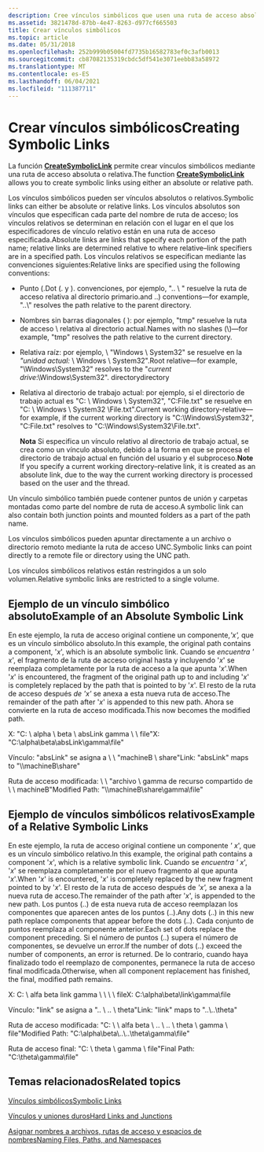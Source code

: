 ```yaml
---
description: Cree vínculos simbólicos que usen una ruta de acceso absoluta o relativa mediante la función CreateSymbolicLink.
ms.assetid: 3821478d-87bb-4e47-8263-d977cf665503
title: Crear vínculos simbólicos
ms.topic: article
ms.date: 05/31/2018
ms.openlocfilehash: 252b999b05004fd7735b16582783ef0c3afb0013
ms.sourcegitcommit: cb87082135319cbdc5df541e3071eebb83a58972
ms.translationtype: MT
ms.contentlocale: es-ES
ms.lasthandoff: 06/04/2021
ms.locfileid: "111387711"
---
```

# <a name="creating-symbolic-links"></a><span data-ttu-id="4c388-103">Crear vínculos simbólicos</span><span class="sxs-lookup"><span data-stu-id="4c388-103">Creating Symbolic Links</span></span>

<span data-ttu-id="4c388-104">La función [**CreateSymbolicLink**](/windows/desktop/api/WinBase/nf-winbase-createsymboliclinka) permite crear vínculos simbólicos mediante una ruta de acceso absoluta o relativa.</span><span class="sxs-lookup"><span data-stu-id="4c388-104">The function [**CreateSymbolicLink**](/windows/desktop/api/WinBase/nf-winbase-createsymboliclinka) allows you to create symbolic links using either an absolute or relative path.</span></span>

<span data-ttu-id="4c388-105">Los vínculos simbólicos pueden ser vínculos absolutos o relativos.</span><span class="sxs-lookup"><span data-stu-id="4c388-105">Symbolic links can either be absolute or relative links.</span></span> <span data-ttu-id="4c388-106">Los vínculos absolutos son vínculos que especifican cada parte del nombre de ruta de acceso; los vínculos relativos se determinan en relación con el lugar en el que los especificadores de vínculo relativo están en una ruta de acceso especificada.</span><span class="sxs-lookup"><span data-stu-id="4c388-106">Absolute links are links that specify each portion of the path name; relative links are determined relative to where relative–link specifiers are in a specified path.</span></span> <span data-ttu-id="4c388-107">Los vínculos relativos se especifican mediante las convenciones siguientes:</span><span class="sxs-lookup"><span data-stu-id="4c388-107">Relative links are specified using the following conventions:</span></span>

-   <span data-ttu-id="4c388-108">Punto (.</span><span class="sxs-lookup"><span data-stu-id="4c388-108">Dot (.</span></span> <span data-ttu-id="4c388-109">y ). convenciones, por ejemplo, ".. \\ " resuelve la ruta de acceso relativa al directorio primario.</span><span class="sxs-lookup"><span data-stu-id="4c388-109">and ..) conventions—for example, "..\\" resolves the path relative to the parent directory.</span></span>
-   <span data-ttu-id="4c388-110">Nombres sin barras diagonales ( ): por ejemplo, "tmp" resuelve la ruta de acceso \\ relativa al directorio actual.</span><span class="sxs-lookup"><span data-stu-id="4c388-110">Names with no slashes (\\)—for example, "tmp" resolves the path relative to the current directory.</span></span>
-   <span data-ttu-id="4c388-111">Relativa raíz: por ejemplo, \\ "Windows \\ System32" se resuelve en la *"unidad actual:* \\ Windows \\ System32".</span><span class="sxs-lookup"><span data-stu-id="4c388-111">Root relative—for example, "\\Windows\\System32" resolves to the "*current drive*:\\Windows\\System32".</span></span> <span data-ttu-id="4c388-112">directory</span><span class="sxs-lookup"><span data-stu-id="4c388-112">directory</span></span>
-   <span data-ttu-id="4c388-113">Relativa al directorio de trabajo actual: por ejemplo, si el directorio de trabajo actual es "C: \\ Windows \\ System32", "C:File.txt" se resuelve en "C: \\ Windows \\ System32 \\File.txt".</span><span class="sxs-lookup"><span data-stu-id="4c388-113">Current working directory-relative—for example, if the current working directory is "C:\\Windows\\System32", "C:File.txt" resolves to "C:\\Windows\\System32\\File.txt".</span></span>

    <span data-ttu-id="4c388-114">**Nota**  Si especifica un vínculo relativo al directorio de trabajo actual, se crea como un vínculo absoluto, debido a la forma en que se procesa el directorio de trabajo actual en función del usuario y el subproceso.</span><span class="sxs-lookup"><span data-stu-id="4c388-114">**Note**  If you specify a current working directory–relative link, it is created as an absolute link, due to the way the current working directory is processed based on the user and the thread.</span></span>

<span data-ttu-id="4c388-115">Un vínculo simbólico también puede contener puntos de unión y carpetas montadas como parte del nombre de ruta de acceso.</span><span class="sxs-lookup"><span data-stu-id="4c388-115">A symbolic link can also contain both junction points and mounted folders as a part of the path name.</span></span>

<span data-ttu-id="4c388-116">Los vínculos simbólicos pueden apuntar directamente a un archivo o directorio remoto mediante la ruta de acceso UNC.</span><span class="sxs-lookup"><span data-stu-id="4c388-116">Symbolic links can point directly to a remote file or directory using the UNC path.</span></span>

<span data-ttu-id="4c388-117">Los vínculos simbólicos relativos están restringidos a un solo volumen.</span><span class="sxs-lookup"><span data-stu-id="4c388-117">Relative symbolic links are restricted to a single volume.</span></span>

## <a name="example-of-an-absolute-symbolic-link"></a><span data-ttu-id="4c388-118">Ejemplo de un vínculo simbólico absoluto</span><span class="sxs-lookup"><span data-stu-id="4c388-118">Example of an Absolute Symbolic Link</span></span>

<span data-ttu-id="4c388-119">En este ejemplo, la ruta de acceso original contiene un componente,*'x',* que es un vínculo simbólico absoluto.</span><span class="sxs-lookup"><span data-stu-id="4c388-119">In this example, the original path contains a component, '*x*', which is an absolute symbolic link.</span></span> <span data-ttu-id="4c388-120">Cuando se *encuentra ' x*', el fragmento de la ruta de acceso original hasta y incluyendo '*x*' se reemplaza completamente por la ruta de acceso a la que apunta '*x*'.</span><span class="sxs-lookup"><span data-stu-id="4c388-120">When '*x*' is encountered, the fragment of the original path up to and including '*x*' is completely replaced by the path that is pointed to by '*x*'.</span></span> <span data-ttu-id="4c388-121">El resto de la ruta de acceso después *de 'x'* se anexa a esta nueva ruta de acceso.</span><span class="sxs-lookup"><span data-stu-id="4c388-121">The remainder of the path after '*x*' is appended to this new path.</span></span> <span data-ttu-id="4c388-122">Ahora se convierte en la ruta de acceso modificada.</span><span class="sxs-lookup"><span data-stu-id="4c388-122">This now becomes the modified path.</span></span>

<span data-ttu-id="4c388-123">X: "C: \\ alpha \\ beta \\ absLink gamma \\ \\ file"</span><span class="sxs-lookup"><span data-stu-id="4c388-123">X: "C:\\alpha\\beta\\absLink\\gamma\\file"</span></span>

<span data-ttu-id="4c388-124">Vínculo: "absLink" se asigna a \\ \\ "machineB \\ share"</span><span class="sxs-lookup"><span data-stu-id="4c388-124">Link: "absLink" maps to "\\\\machineB\\share"</span></span>

<span data-ttu-id="4c388-125">Ruta de acceso modificada: \\ \\ "archivo \\ gamma de recurso compartido de \\ \\ machineB"</span><span class="sxs-lookup"><span data-stu-id="4c388-125">Modified Path: "\\\\machineB\\share\\gamma\\file"</span></span>

## <a name="example-of-a-relative-symbolic-links"></a><span data-ttu-id="4c388-126">Ejemplo de vínculos simbólicos relativos</span><span class="sxs-lookup"><span data-stu-id="4c388-126">Example of a Relative Symbolic Links</span></span>

<span data-ttu-id="4c388-127">En este ejemplo, la ruta de acceso original contiene un componente *' x*', que es un vínculo simbólico relativo.</span><span class="sxs-lookup"><span data-stu-id="4c388-127">In this example, the original path contains a component '*x*', which is a relative symbolic link.</span></span> <span data-ttu-id="4c388-128">Cuando se *encuentra ' x*', '*x*' se reemplaza completamente por el nuevo fragmento al que apunta '*x*'.</span><span class="sxs-lookup"><span data-stu-id="4c388-128">When '*x*' is encountered, '*x*' is completely replaced by the new fragment pointed to by '*x*'.</span></span> <span data-ttu-id="4c388-129">El resto de la ruta de acceso después de *'x',* se anexa a la nueva ruta de acceso.</span><span class="sxs-lookup"><span data-stu-id="4c388-129">The remainder of the path after '*x*', is appended to the new path.</span></span> <span data-ttu-id="4c388-130">Los puntos (..) de esta nueva ruta de acceso reemplazan los componentes que aparecen antes de los puntos (..).</span><span class="sxs-lookup"><span data-stu-id="4c388-130">Any dots (..) in this new path replace components that appear before the dots (..).</span></span> <span data-ttu-id="4c388-131">Cada conjunto de puntos reemplaza al componente anterior.</span><span class="sxs-lookup"><span data-stu-id="4c388-131">Each set of dots replace the component preceding.</span></span> <span data-ttu-id="4c388-132">Si el número de puntos (..) supera el número de componentes, se devuelve un error.</span><span class="sxs-lookup"><span data-stu-id="4c388-132">If the number of dots (..) exceed the number of components, an error is returned.</span></span> <span data-ttu-id="4c388-133">De lo contrario, cuando haya finalizado todo el reemplazo de componentes, permanece la ruta de acceso final modificada.</span><span class="sxs-lookup"><span data-stu-id="4c388-133">Otherwise, when all component replacement has finished, the final, modified path remains.</span></span>

<span data-ttu-id="4c388-134">X: C: \\ alfa beta link gamma \\ \\ \\ \\ file</span><span class="sxs-lookup"><span data-stu-id="4c388-134">X: C:\\alpha\\beta\\link\\gamma\\file</span></span>

<span data-ttu-id="4c388-135">Vínculo: "link" se asigna a ".. \\ .. \\ theta"</span><span class="sxs-lookup"><span data-stu-id="4c388-135">Link: "link" maps to "..\\..\\theta"</span></span>

<span data-ttu-id="4c388-136">Ruta de acceso modificada: "C: \\ \\ alfa beta \\ .. \\ .. \\ theta \\ gamma \\ file"</span><span class="sxs-lookup"><span data-stu-id="4c388-136">Modified Path: "C:\\alpha\\beta\\..\\..\\theta\\gamma\\file"</span></span>

<span data-ttu-id="4c388-137">Ruta de acceso final: "C: \\ theta \\ gamma \\ file"</span><span class="sxs-lookup"><span data-stu-id="4c388-137">Final Path: "C:\\theta\\gamma\\file"</span></span>

## <a name="related-topics"></a><span data-ttu-id="4c388-138">Temas relacionados</span><span class="sxs-lookup"><span data-stu-id="4c388-138">Related topics</span></span>

<dl> <dt>

[<span data-ttu-id="4c388-139">Vínculos simbólicos</span><span class="sxs-lookup"><span data-stu-id="4c388-139">Symbolic Links</span></span>](symbolic-links.md)
</dt> <dt>

[<span data-ttu-id="4c388-140">Vínculos y uniones duros</span><span class="sxs-lookup"><span data-stu-id="4c388-140">Hard Links and Junctions</span></span>](hard-links-and-junctions.md)
</dt> <dt>

[<span data-ttu-id="4c388-141">Asignar nombres a archivos, rutas de acceso y espacios de nombres</span><span class="sxs-lookup"><span data-stu-id="4c388-141">Naming Files, Paths, and Namespaces</span></span>](naming-a-file.md)
</dt> </dl>

 

 



